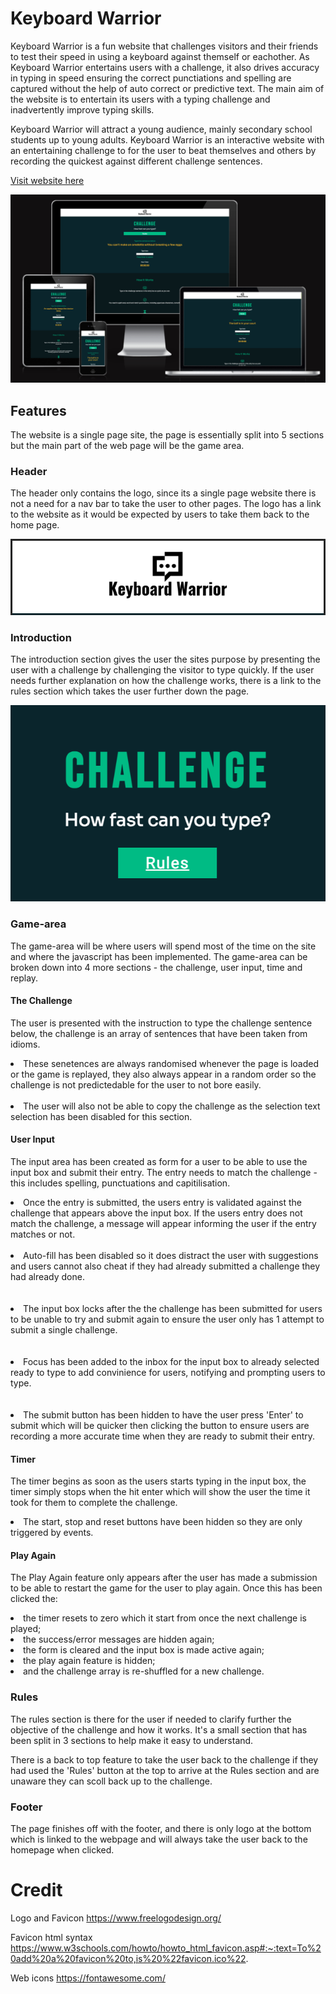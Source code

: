 # Keyboard Warrior

Keyboard Warrior is a fun website that challenges visitors and their friends to test their speed in using a keyboard against themself or eachother. As Keyboard Warrior entertains users with a challenge, it also drives accuracy in typing in speed ensuring the correct punctiations and spelling are captured without the help of auto correct or predictive text. The main aim of the website is to entertain its users with a typing challenge and inadvertently improve typing skills.

Keyboard Warrior will attract a young audience, mainly secondary school students up to young adults. Keyboard Warrior is an interactive website with an entertaining challenge to for the user to beat themselves and others by recording the quickest against different challenge sentences.

[Visit website here](https://stringermus.github.io/keyboard-warrior/)

![responsive](media/responsive.png)

## Features
The website is a single page site, the page is essentially split into 5 sections but the main part of the web page will be the game area.

### Header
The header only contains the logo, since its a single page website there is not a need for a nav bar to take the user to other pages. The logo has a link to the website as it would be expected by users to take them back to the home page.

![header](media/header.png)


### Introduction
The introduction section gives the user the sites purpose by presenting the user with a challenge by challenging the visitor to type quickly. If the user needs further explanation on how the challenge works, there is a link to the rules section which takes the user further down the page.

![introduction](media/intro.png)

### Game-area
The game-area will be where users will spend most of the time on the site and where the javascript has been implemented. The game-area can be broken down into 4 more sections - the challenge, user input, time and replay.

#### The Challenge
The user is presented with the instruction to type the challenge sentence below, the challenge is an array of sentences that have been taken from idioms.

<li>
These senetences are always randomised whenever the page is loaded or the game is replayed, they also always appear in a random order so the challenge is not predictedable for the user to not bore easily.
</li> 
<br>
<li>The user will also not be able to copy the challenge as the selection text selection has been disabled for this section.
</li>

#### User Input
The input area has been created as form for a user to be able to use the input box and submit their entry. The entry needs to match the challenge - this includes spelling, punctuations and capitilisation.

<li>
Once the entry is submitted, the users entry is validated against the challenge that appears above the input box. If the users entry does not match the challenge, a message will appear informing the user if the entry matches or not.
<br>
<br>
<li>
Auto-fill has been disabled so it does distract the user with suggestions and users cannot also cheat if they had already submitted a challenge they had already done.
</li>
<br>
<br>
<li>
The input box locks after the the challenge has been submitted for users to be unable to try and submit again to ensure the user only has 1 attempt to submit a single challenge.
</li>
<br>
<br>
<li>
Focus has been added to the inbox for the input box to already selected ready to type to add convinience for users, notifying and prompting users to type.
</li>
<br>
<br>
<li>
The submit button has been hidden to have the user press 'Enter' to submit which will be quicker then clicking the button to ensure users are recording a more accurate time when they are ready to submit their entry.
</li>

#### Timer
The timer begins as soon as the users starts typing in the input box, the timer simply stops when the hit enter which will show the user the time it took for them to complete the challenge.
<li>
The start, stop and reset buttons have been hidden so they are only triggered by events.
</li>

#### Play Again
The Play Again feature only appears after the user has made a submission to be able to restart the game for the user to play again. Once this has been clicked the:
<li>the timer resets to zero which it start from once the next challenge is played;</li>
<li>the success/error messages are hidden again;</li> 
<li>the form is cleared and the input box is made active again;</li>
<li>the play again feature is hidden;</li>
<li>and the challenge array is re-shuffled for a new challenge.</li>

### Rules
The rules section is there for the user if needed to clarify further the objective of the challenge and how it works. It's a small section that has been split in 3 sections to help make it easy to understand.

There is a back to top feature to take the user back to the challenge if they had used the 'Rules' button at the top to arrive at the Rules section and are unaware they can scoll back up to the challenge.

### Footer
The page finishes off with the footer, and there is only logo at the bottom which is linked to the webpage and will always take the user back to the homepage when clicked.

# Credit

Logo and Favicon
https://www.freelogodesign.org/

Favicon html syntax
https://www.w3schools.com/howto/howto_html_favicon.asp#:~:text=To%20add%20a%20favicon%20to,is%20%22favicon.ico%22.

Web icons
https://fontawesome.com/
